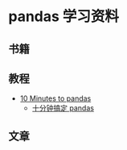 # pandas 学习资料

## 书籍


## 教程
* [10 Minutes to pandas](http://pandas.pydata.org/pandas-docs/stable/10min.html)
    - [十分钟搞定 pandas](http://www.cnblogs.com/chaosimple/p/4153083.html)

## 文章
